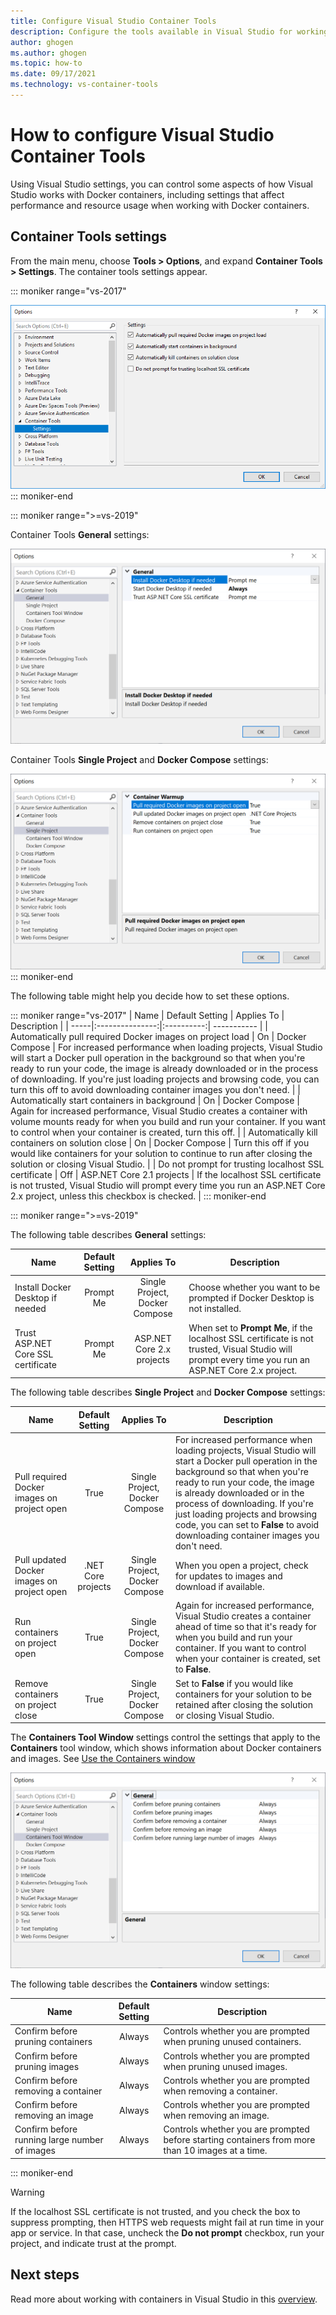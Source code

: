 ```yaml
---
title: Configure Visual Studio Container Tools
description: Configure the tools available in Visual Studio for working with Docker containers.
author: ghogen
ms.author: ghogen
ms.topic: how-to
ms.date: 09/17/2021
ms.technology: vs-container-tools
---
```

# How to configure Visual Studio Container Tools

Using Visual Studio settings, you can control some aspects of how Visual Studio works with Docker containers, including settings that affect performance and resource usage when working with Docker containers.

## Container Tools settings

From the main menu, choose **Tools > Options**, and expand **Container Tools > Settings**. The container tools settings appear.

::: moniker range="vs-2017"

![Visual Studio Container Tools options, showing: Automatically pull required Docker images on project load, Automatically start containers in background, Automatically kill containers on solution close, and Do not prompt for trusting SSL certificate.](./media/overview/visual-studio-docker-tools-options.png)
::: moniker-end

::: moniker range=">=vs-2019"

Container Tools **General** settings:

![Visual Studio Container Tools options, showing: Install Docker Desktop if needed, and Trust ASP.NET Core SSL certificate.](./media/configure-container-tools/tools-options-1.png)

Container Tools **Single Project** and **Docker Compose** settings:

![Visual Studio Container Tools options, showing: Kill containers on project close, Pull required Docker images on project open, and Run containers on project open.](./media/configure-container-tools/tools-options-2.png)
::: moniker-end

The following table might help you decide how to set these options.

::: moniker range="vs-2017"
| Name | Default Setting | Applies To | Description |
| -----|:---------------:|:----------:| ----------- |
| Automatically pull required Docker images on project load | On | Docker Compose | For increased performance when loading projects, Visual Studio will start a Docker pull operation in the background so that when you're ready to run your code, the image is already downloaded or in the process of downloading. If you're just loading projects and browsing code, you can turn this off to avoid downloading container images you don't need. |
| Automatically start containers in background | On | Docker Compose | Again for increased performance, Visual Studio creates a container with volume mounts ready for when you build and run your container. If you want to control when your container is created, turn this off. |
| Automatically kill containers on solution close | On | Docker Compose | Turn this off if you would like containers for your solution to continue to run after closing the solution or closing Visual Studio. |
| Do not prompt for trusting localhost SSL certificate | Off | ASP.NET Core 2.1 projects | If the localhost SSL certificate is not trusted, Visual Studio will prompt every time you run an ASP.NET Core 2.x project, unless this checkbox is checked. |
::: moniker-end

::: moniker range=">=vs-2019"

The following table describes **General** settings:

| Name | Default Setting | Applies To | Description |
| -----|:---------------:|:----------:| ----------- |
| Install Docker Desktop if needed | Prompt Me | Single Project, Docker Compose | Choose whether you want to be prompted if Docker Desktop is not installed. |
| Trust ASP.NET Core SSL certificate | Prompt Me | ASP.NET Core 2.x projects | When set to **Prompt Me**, if the localhost SSL certificate is not trusted, Visual Studio will prompt every time you run an ASP.NET Core 2.x project. |

The following table describes **Single Project** and **Docker Compose** settings:

| Name | Default Setting | Applies To | Description |
| -----|:---------------:|:----------:| ----------- |
| Pull required Docker images on project open | True | Single Project, Docker Compose | For increased performance when loading projects, Visual Studio will start a Docker pull operation in the background so that when you're ready to run your code, the image is already downloaded or in the process of downloading. If you're just loading projects and browsing code, you can set to **False** to avoid downloading container images you don't need. |
| Pull updated Docker images on project open | .NET Core projects | Single Project, Docker Compose | When you open a project, check for updates to images and download if available. |
| Run containers on project open | True | Single Project, Docker Compose | Again for increased performance, Visual Studio creates a container ahead of time so that it's ready for when you build and run your container. If you want to control when your container is created, set to **False**. |
| Remove containers on project close | True | Single Project, Docker Compose | Set to **False** if you would like containers for your solution to be retained after closing the solution or closing Visual Studio. |

The **Containers Tool Window** settings control the settings that apply to the **Containers** tool window, which shows information about Docker containers and images. See [Use the Containers window](view-and-diagnose-containers.md)

![Visual Studio Container Tools Options, showing the settings available for the Containers tool window](media/configure-container-tools/tools-options-3.png)

The following table describes the **Containers** window settings:


| Name | Default Setting | Description |
| -----|:---------------:| ----------- |
| Confirm before pruning containers | Always | Controls whether you are prompted when pruning unused containers. |
| Confirm before pruning images | Always | Controls whether you are prompted when pruning unused images. |
| Confirm before removing a container | Always | Controls whether you are prompted when removing a container. |
| Confirm before removing an image | Always | Controls whether you are prompted when removing an image. |
| Confirm before running large number of images | Always | Controls whether you are prompted before starting containers from more than 10 images at a time. |

::: moniker-end
> [!WARNING]
> If the localhost SSL certificate is not trusted, and you check the box to suppress prompting, then HTTPS web requests might fail at run time in your app or service. In that case, uncheck the **Do not prompt** checkbox, run your project, and indicate trust at the prompt.

## Next steps

Read more about working with containers in Visual Studio in this [overview](overview.md).